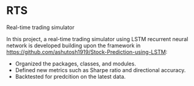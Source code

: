 # RTS
Real-time trading simulator

In this project, a real-time trading simulator using LSTM recurrent neural network is developed building upon the framework in https://github.com/ashutosh1919/Stock-Prediction-using-LSTM:

- Organized the packages, classes, and modules.
- Defined new metrics such as Sharpe ratio and directional accuracy.
- Backtested for predcition on the latest data. 
